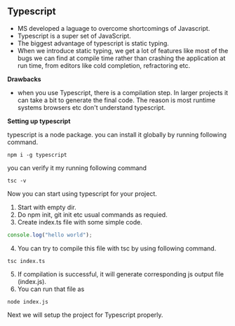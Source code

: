 ## Typescript

- MS developed a laguage to overcome shortcomings of Javascript.
- Typescript is a super set of JavaScript.
- The biggest advantage of typescript is static typing.
- When we introduce static typing, we get a lot of features like most of the bugs we can find at compile time rather than crashing the application at run time, from editors like cold completion, refractoring etc.

**Drawbacks**

- when you use Typescript, there is a compilation step. In larger projects it can take a bit to generate the final code. The reason is most runtime systems browsers etc don't understand typescript.

**Setting up typescript**

typescript is a node package. you can install it globally by running following command.

```
npm i -g typescript
```

you can verify it my running following command

```
tsc -v
```

Now you can start using typescript for your project.

1. Start with empty dir.
2. Do npm init, git init etc usual commands as requied.
3. Create index.ts file with some simple code.

```js
console.log("hello world");

```
4. You can try to compile this file with tsc by using following command.
```
tsc index.ts
```

5. If compilation is successful, it will generate corresponding js output file (index.js).
6. You can run that file as
```
node index.js
```

Next we will setup the project for Typescript properly.


